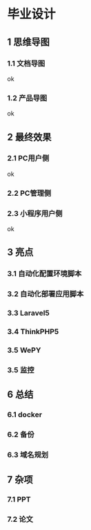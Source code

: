 # 毕业设计


## 1 思维导图

### 1.1 文档导图

ok

### 1.2 产品导图

ok

## 2 最终效果

### 2.1 PC用户侧

ok

### 2.2 PC管理侧

### 2.3 小程序用户侧

ok

## 3 亮点

### 3.1 自动化配置环境脚本



### 3.2 自动化部署应用脚本

### 3.3 Laravel5

### 3.4 ThinkPHP5

### 3.5 WePY

### 3.5 监控



## 6 总结

### 6.1 docker 

### 6.2 备份

### 6.3 域名规划


## 7 杂项

### 7.1 PPT

### 7.2 论文


